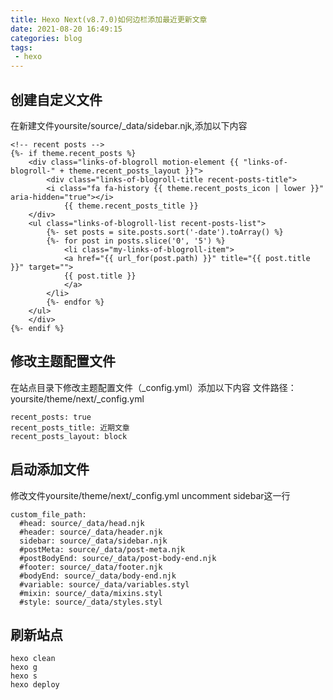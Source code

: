 ```yaml
---
title: Hexo Next(v8.7.0)如何边栏添加最近更新文章
date: 2021-08-20 16:49:15
categories: blog
tags: 
 - hexo
---
```


## 创建自定义文件

在新建文件yoursite/source/_data/sidebar.njk,添加以下内容

```
<!-- recent posts -->
{%- if theme.recent_posts %}
    <div class="links-of-blogroll motion-element {{ "links-of-blogroll-" + theme.recent_posts_layout }}">
        <div class="links-of-blogroll-title recent-posts-title">
	    <i class="fa fa-history {{ theme.recent_posts_icon | lower }}" aria-hidden="true"></i>
            {{ theme.recent_posts_title }}
	</div>
	<ul class="links-of-blogroll-list recent-posts-list">
	    {%- set posts = site.posts.sort('-date').toArray() %}
	    {%- for post in posts.slice('0', '5') %}
	        <li class="my-links-of-blogroll-item">
		    <a href="{{ url_for(post.path) }}" title="{{ post.title }}" target="">
		    {{ post.title }}
		    </a>
		</li>
	    {%- endfor %}
	</ul>
    </div>
{%- endif %}
```
## 修改主题配置文件
在站点目录下修改主题配置文件（_config.yml）添加以下内容
文件路径：yoursite/theme/next/_config.yml

```
recent_posts: true
recent_posts_title: 近期文章
recent_posts_layout: block
```

## 启动添加文件
修改文件yoursite/theme/next/_config.yml uncomment sidebar这一行

```
custom_file_path:
  #head: source/_data/head.njk
  #header: source/_data/header.njk
  sidebar: source/_data/sidebar.njk
  #postMeta: source/_data/post-meta.njk
  #postBodyEnd: source/_data/post-body-end.njk
  #footer: source/_data/footer.njk
  #bodyEnd: source/_data/body-end.njk
  #variable: source/_data/variables.styl
  #mixin: source/_data/mixins.styl
  #style: source/_data/styles.styl
```

## 刷新站点

```
hexo clean
hexo g
hexo s 
hexo deploy
```